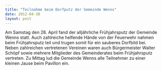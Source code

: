 ```yaml
---
title: "Teilnahme beim Dorfputz der Gemeinde Wenns"
date: 2012-04-30
layout: post
---
```


Am Samstag den 28. April fand der alljährliche Frühjahrsputz der Gemeinde Wenns statt. Auch zahlreiche helfende Hände von der Feuerwehr nahmen beim Frühjahrsputz teil und trugen somit für ein sauberes Dorfbild bei. Neben zahlreichen vertretenen Vereinen waren auch Bürgermeister Walter Schöpf sowie mehrere Mitglieder des Gemeinderates beim Frühjahrsputz vertreten. Zu Mittag lud die Gemeinde Wenns alle Teilnehmer zu einer kleinen Jause beim Pavillon ein.
